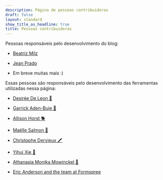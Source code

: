 ```yaml
---
description: Página de pessoas contribuidoras
draft: false
layout: standard
show_title_as_headline: true
title: Pessoas contribuidoras
---
```


Pessoas responsáveis pelo desenvolvimento do blog:

+ [Beatriz Milz](https://beatrizmilz.com/)

+ [Jean Prado](https://twitter.com/jeangprado)

+ Em breve muitas mais :)

Essas pessoas são responsáveis pelo desenvolvimento das ferramentas utilizadas nessa página: 

+ [Desirée De Leon :giraffe:](http://desiree.rbind.io/) 

+ [Garrick Aden-Buie :mage:](https://www.garrickadenbuie.com/) 

+ [Allison Horst :dog2:](https://www.allisonhorst.com/) 

+ [Maëlle Salmon :fishing_pole_and_fish:](https://masalmon.eu/)

+ [Christophe Dervieux :crayon:](http://cderv.rbind.io/) 

+ [Yihui Xie :martial_arts_uniform:](https://yihui.org/)

+ [Athanasia Monika Mowinckel :purple_heart:](https://drmowinckels.io/) 

+ [Eric Anderson and the team at Formspree](https://formspree.io/)

